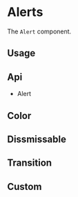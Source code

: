 # Alerts
The `Alert` component.

## Usage
<Example file="Alert/Usage" />

## Api
- <router-link to="/api/alert">Alert</router-link>

## Color
<Example file="Alert/Color" />

## Dissmissable
<Example file="Alert/Dissmissable" />

## Transition
<Example file="Alert/Transition" />

## Custom
<Example file="Alert/Custom" />
